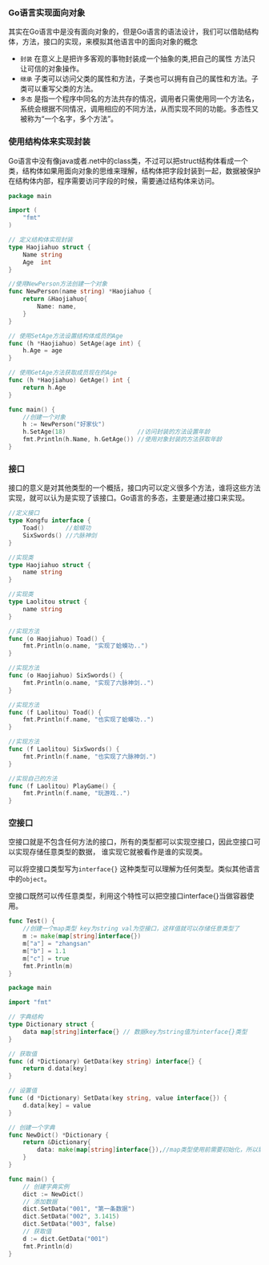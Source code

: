 ### Go语言实现面向对象

其实在Go语言中是没有面向对象的，但是Go语言的语法设计，我们可以借助结构体，方法，接口的实现，来模拟其他语言中的面向对象的概念

- `封装` 在意义上是把许多客观的事物封装成一个抽象的类,把自己的属性 方法只让可信的对象操作。
- `继承` 子类可以访问父类的属性和方法，子类也可以拥有自己的属性和方法。子类可以重写父类的方法。
- `多态` 是指一个程序中同名的方法共存的情况，调用者只需使用同一个方法名，系统会根据不同情况，调用相应的不同方法，从而实现不同的功能。多态性又被称为“一个名字，多个方法”。

### 使用结构体来实现封装

Go语言中没有像java或者.net中的class类，不过可以把struct结构体看成一个类，结构体如果用面向对象的思维来理解，结构体把字段封装到一起，数据被保护在结构体内部，程序需要访问字段的时候，需要通过结构体来访问。

```go
package main

import (
	"fmt"
)

// 定义结构体实现封装
type Haojiahuo struct {
	Name string
	Age  int
}

//使用NewPerson方法创建一个对象
func NewPerson(name string) *Haojiahuo {
	return &Haojiahuo{
		Name: name,
	}
}

// 使用SetAge方法设置结构体成员的Age
func (h *Haojiahuo) SetAge(age int) {
	h.Age = age
}

// 使用GetAge方法获取成员现在的Age
func (h *Haojiahuo) GetAge() int {
	return h.Age
}

func main() {
	//创建一个对象
	h := NewPerson("好家伙")
	h.SetAge(18)                    //访问封装的方法设置年龄
	fmt.Println(h.Name, h.GetAge()) //使用对象封装的方法获取年龄
}
```

### 接口

接口的意义是对其他类型的一个概括，接口内可以定义很多个方法，谁将这些方法实现，就可以认为是实现了该接口。Go语言的多态，主要是通过接口来实现。

```go
//定义接口
type Kongfu interface {
	Toad()      //蛤蟆功
	SixSwords() //六脉神剑
}

//实现类
type Haojiahuo struct {
	name string
}

//实现类
type Laolitou struct {
	name string
}

//实现方法
func (o Haojiahuo) Toad() {
	fmt.Println(o.name, "实现了蛤蟆功..")
}

//实现方法
func (o Haojiahuo) SixSwords() {
	fmt.Println(o.name, "实现了六脉神剑..")
}

//实现方法
func (f Laolitou) Toad() {
	fmt.Println(f.name, "也实现了蛤蟆功..")
}

//实现方法
func (f Laolitou) SixSwords() {
	fmt.Println(f.name, "也实现了六脉神剑.")
}

//实现自己的方法
func (f Laolitou) PlayGame() {
	fmt.Println(f.name, "玩游戏..")
}
```

### 空接口

空接口就是不包含任何方法的接口，所有的类型都可以实现空接口，因此空接口可以实现存储任意类型的数据， 谁实现它就被看作是谁的实现类。

可以将空接口类型写为`interface{}` 这种类型可以理解为任何类型。类似其他语言中的`object`。

空接口既然可以传任意类型，利用这个特性可以把空接口interface{}当做容器使用。

```go
func Test() {
    //创建一个map类型 key为string val为空接口，这样值就可以存储任意类型了
    m := make(map[string]interface{})
    m["a"] = "zhangsan"
    m["b"] = 1.1
    m["c"] = true
    fmt.Println(m)
}
```

```go
package main

import "fmt"

// 字典结构
type Dictionary struct {
	data map[string]interface{} // 数据key为string值为interface{}类型
}

// 获取值
func (d *Dictionary) GetData(key string) interface{} {
	return d.data[key]
}

// 设置值
func (d *Dictionary) SetData(key string, value interface{}) {
	d.data[key] = value
}

// 创建一个字典
func NewDict() *Dictionary {
	return &Dictionary{
		data: make(map[string]interface{}),//map类型使用前需要初始化，所以需要使用make创建 防止空指针异常。
	}
}

func main() {
	// 创建字典实例
	dict := NewDict()
	// 添加数据
	dict.SetData("001", "第一条数据")
	dict.SetData("002", 3.1415)
	dict.SetData("003", false)
	// 获取值
	d := dict.GetData("001")
	fmt.Println(d)
}
```









